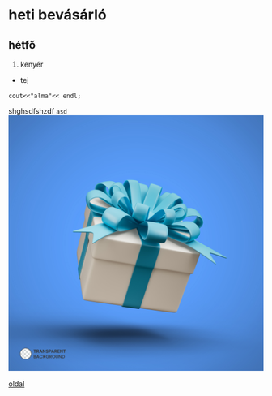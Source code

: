 # heti bevásárló
## hétfő
1. kenyér
- tej
```
cout<<"alma"<< endl;
```
shghsdfshzdf `asd`
![alt text](image.jpg)

[oldal](https://www.x.com)